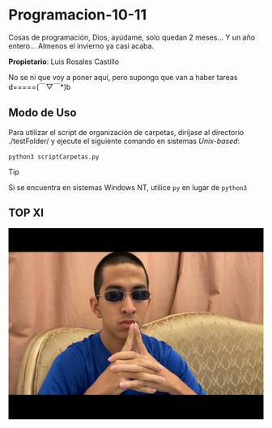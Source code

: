 # Programacion-10-11
Cosas de programación, Dios, ayúdame, solo quedan 2 meses... Y un año entero... Almenos el invierno ya casi acaba.

__Propietario__: Luis Rosales Castillo

No se ni que voy a poner aquí, pero supongo que van a haber tareas d=====(￣▽￣*)b

## Modo de Uso

Para utilizar el script de organización de carpetas, diríjase al directorio ./testFolder/ y ejecute el siguiente comando en sistemas _Unix-based_:

```
python3 scriptCarpetas.py
```

> [!TIP]
> Si se encuentra en sistemas Windows NT, utilice `py` en lugar de `python3`

## TOP XI

![TOP XI](./photos/top%20xi.jpg)